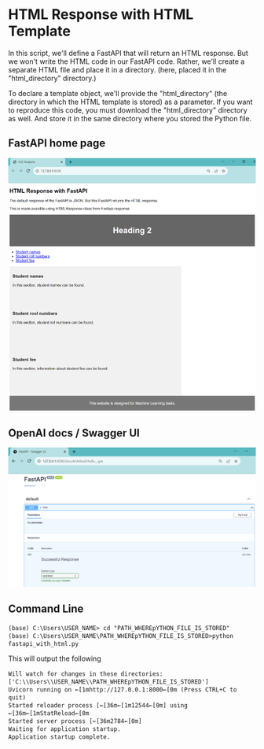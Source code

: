 # HTML Response with HTML Template

In this script, we'll define a FastAPI that will return an HTML response. But we won't write the HTML code in our FastAPI code. Rather, we'll create a separate HTML file and place it in a directory. (here, placed it in the "html_directory" directory.)

To declare a template object, we'll provide the "html_directory" (the directory in which the HTML template is stored) as a parameter. If you want to reproduce this code, you must download the "html_directory" directory as well. And store it in the same directory where you stored the Python file.

## FastAPI home page

<img src="https://github.com/MUmairAB/REST-APIs/blob/main/5.1%20HTML%20Response%20with%20HTML%20Template/FastAPI%20home%20page.png?raw=true" />

## OpenAI docs / Swagger UI

<img src="https://github.com/MUmairAB/REST-APIs/blob/main/5.1%20HTML%20Response%20with%20HTML%20Template/OpenAI%20docs%20(Swagger%20UI).png?raw=true" />

## Command Line
```
(base) C:\Users\USER_NAME> cd "PATH_WHEREpYTHON_FILE_IS_STORED"
(base) C:\Users\USER_NAME\PATH_WHEREpYTHON_FILE_IS_STORED>python fastapi_with_html.py
```
This will output the following
```
Will watch for changes in these directories: ['C:\\Users\\USER_NAME\\PATH_WHEREpYTHON_FILE_IS_STORED']
Uvicorn running on ←[1mhttp://127.0.0.1:8000←[0m (Press CTRL+C to quit)
Started reloader process [←[36m←[1m12544←[0m] using ←[36m←[1mStatReload←[0m
Started server process [←[36m2784←[0m]
Waiting for application startup.
Application startup complete.
```
